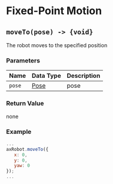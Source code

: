 # Fixed-Point Motion

## `moveTo(pose) -> {void}`

The robot moves to the specified position

### Parameters

| Name | Data Type | Description |
| ------ | --------------------- | ---- |
| `pose` | [Pose](../../../Define/Define-Pose) | pose |

### Return Value

none

### Example

```javascript
...
axRobot.moveTo({
   x: 0,
   y: 0,
   yaw: 0
});
...
```
